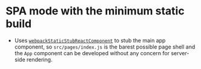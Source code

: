 # SPA mode with the minimum static build

- Uses [`webpackStaticStubReactComponent`] to stub the main app component, so `src/pages/index.js` is the barest possible page shell and the `App` component can be developed without any concern for server-side rendering.

[`webpackstaticstubreactcomponent`]: ../../docs/configuration.md#webpackstaticstubreactcomponent

